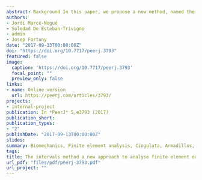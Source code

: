 ```yaml
---
abstract: Background In this paper, we propose a new method, named the intervals’ method, to analyse data from finite element models in a comparative multivariate framework. As a case study, several armadillo mandibles are analysed, showing that the proposed method is useful to distinguish and characterise biomechanical differences related to diet/ecomorphology. Methods The intervals’ method consists of generating a set of variables, each one defined by an interval of stress values. Each variable is expressed as a percentage of the area of the mandible occupied by those stress values. Afterwards these newly generated variables can be analysed using multivariate methods.Results Applying this novel method to the biological case study of whether armadillo mandibles differ according to dietary groups, we show that the intervals’ method is a powerful tool to characterize biomechanical performance and how this relates to different diets. This allows us to positively discriminate between specialist and generalist species. Discussion We show that the proposed approach is a useful methodology not affected by the characteristics of the finite element mesh. Additionally, the positive discriminating results obtained when analysing a difficult case study suggest that the proposed method could be a very useful tool for comparative studies in finite element analysis using multivariate statistical approaches.
authors:
- Jordi Marcé-Nogué
- Soledad De Esteban-Trivigno
- admin
- Josep Fortuny
date: "2017-09-13T00:00:00Z"
doi: "https://doi.org/10.7717/peerj.3793"
featured: false
image:
  caption: 'https://doi.org/10.7717/peerj.3793'
  focal_point: ""
  preview_only: false
links:
- name: Online version
  url: https://peerj.com/articles/3793/
projects:
- internal-project
publication: In *PeerJ* 5,e3793 (2017)
publication_short: 
publication_types:
- "2"
publishDate: "2017-09-13T00:00:00Z"
slides: 
summary: Biomechanics, Finite element analysis, Cingulata, Armadillos, Chewing mechanics, Multivariate analysis
tags:
title: The intervals method a new approach to analyse finite element outputs using multivariate statistics
url_pdf: "files/pdf/peerj-3793.pdf"
url_project: ""
---
```


